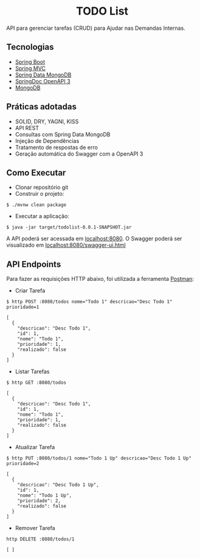 <h1 align="center">
TODO List
</h1>


API para gerenciar tarefas (CRUD) para Ajudar nas Demandas Internas.

## Tecnologias

- [Spring Boot](https://spring.io/projects/spring-boot)
- [Spring MVC](https://docs.spring.io/spring-framework/reference/web/webmvc.html)
- [Spring Data MongoDB](https://spring.io/projects/spring-data-mongodb)
- [SpringDoc OpenAPI 3](https://springdoc.org/v2/#spring-webflux-support)
- [MongoDB](https://www.mongodb.com/pt-br/lp/cloud/atlas/try4?utm_source=google&utm_campaign=search_gs_pl_evergreen_atlas_core_prosp-brand_gic-null_amers-br_ps-all_desktop_pt-br_lead&utm_term=mongodb&utm_medium=cpc_paid_search&utm_ad=p&utm_ad_campaign_id=20378068769&adgroup=154980291521&cq_cmp=20378068769&gad_source=1&gclid=Cj0KCQjw-e6-BhDmARIsAOxxlxU1ShkbCtAN-o10xgJcN7p-N2dFiDb9FlGyjs09Q0Ob_jXp-rjluwQaAgM7EALw_wcB)

## Práticas adotadas

- SOLID, DRY, YAGNI, KISS
- API REST
- Consultas com Spring Data MongoDB
- Injeção de Dependências
- Tratamento de respostas de erro
- Geração automática do Swagger com a OpenAPI 3

## Como Executar

- Clonar repositório git
- Construir o projeto:

```
$ ./mvnw clean package

```

- Executar a aplicação:

```
$ java -jar target/todolist-0.0.1-SNAPSHOT.jar

```

A API poderá ser acessada em [localhost:8080](http://localhost:8080/).
O Swagger poderá ser visualizado em [localhost:8080/swagger-ui.html](http://localhost:8080/swagger-ui.html)

## API Endpoints

Para fazer as requisições HTTP abaixo, foi utilizada a ferramenta [Postman](https://www.postman.com/):

- Criar Tarefa

```
$ http POST :8080/todos nome="Todo 1" descricao="Desc Todo 1" prioridade=1

[
  {
    "descricao": "Desc Todo 1",
    "id": 1,
    "nome": "Todo 1",
    "prioridade": 1,
    "realizado": false
  }
]

```

- Listar Tarefas

```
$ http GET :8080/todos

[
  {
    "descricao": "Desc Todo 1",
    "id": 1,
    "nome": "Todo 1",
    "prioridade": 1,
    "realizado": false
  }
]

```

- Atualizar Tarefa

```
$ http PUT :8080/todos/1 nome="Todo 1 Up" descricao="Desc Todo 1 Up" prioridade=2

[
  {
    "descricao": "Desc Todo 1 Up",
    "id": 1,
    "nome": "Todo 1 Up",
    "prioridade": 2,
    "realizado": false
  }
]

```

- Remover Tarefa

```
http DELETE :8080/todos/1

[ ]

```
